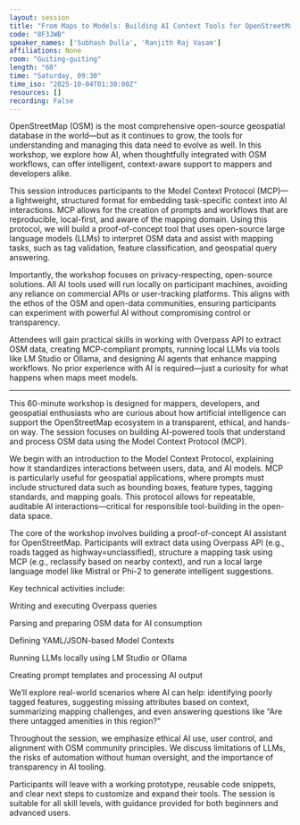 ```yaml
---
layout: session
title: "From Maps to Models: Building AI Context Tools for OpenStreetMap"
code: "8F3JWB"
speaker_names: ['Subhash Dulla', 'Ranjith Raj Vasam']
affiliations: None
room: "Guiting-guiting"
length: "60"
time: "Saturday, 09:30"
time_iso: "2025-10-04T01:30:00Z"
resources: []
recording: False
---
```


OpenStreetMap (OSM) is the most comprehensive open-source geospatial database in the world—but as it continues to grow, the tools for understanding and managing this data need to evolve as well. In this workshop, we explore how AI, when thoughtfully integrated with OSM workflows, can offer intelligent, context-aware support to mappers and developers alike.

This session introduces participants to the Model Context Protocol (MCP)—a lightweight, structured format for embedding task-specific context into AI interactions. MCP allows for the creation of prompts and workflows that are reproducible, local-first, and aware of the mapping domain. Using this protocol, we will build a proof-of-concept tool that uses open-source large language models (LLMs) to interpret OSM data and assist with mapping tasks, such as tag validation, feature classification, and geospatial query answering.

Importantly, the workshop focuses on privacy-respecting, open-source solutions. All AI tools used will run locally on participant machines, avoiding any reliance on commercial APIs or user-tracking platforms. This aligns with the ethos of the OSM and open-data communities, ensuring participants can experiment with powerful AI without compromising control or transparency.

Attendees will gain practical skills in working with Overpass API to extract OSM data, creating MCP-compliant prompts, running local LLMs via tools like LM Studio or Ollama, and designing AI agents that enhance mapping workflows. No prior experience with AI is required—just a curiosity for what happens when maps meet models.

<hr>

This 60-minute workshop is designed for mappers, developers, and geospatial enthusiasts who are curious about how artificial intelligence can support the OpenStreetMap ecosystem in a transparent, ethical, and hands-on way. The session focuses on building AI-powered tools that understand and process OSM data using the Model Context Protocol (MCP).

We begin with an introduction to the Model Context Protocol, explaining how it standardizes interactions between users, data, and AI models. MCP is particularly useful for geospatial applications, where prompts must include structured data such as bounding boxes, feature types, tagging standards, and mapping goals. This protocol allows for repeatable, auditable AI interactions—critical for responsible tool-building in the open-data space.

The core of the workshop involves building a proof-of-concept AI assistant for OpenStreetMap. Participants will extract data using Overpass API (e.g., roads tagged as highway=unclassified), structure a mapping task using MCP (e.g., reclassify based on nearby context), and run a local large language model like Mistral or Phi-2 to generate intelligent suggestions.

Key technical activities include:

Writing and executing Overpass queries

Parsing and preparing OSM data for AI consumption

Defining YAML/JSON-based Model Contexts

Running LLMs locally using LM Studio or Ollama

Creating prompt templates and processing AI output

We’ll explore real-world scenarios where AI can help: identifying poorly tagged features, suggesting missing attributes based on context, summarizing mapping challenges, and even answering questions like “Are there untagged amenities in this region?”

Throughout the session, we emphasize ethical AI use, user control, and alignment with OSM community principles. We discuss limitations of LLMs, the risks of automation without human oversight, and the importance of transparency in AI tooling.

Participants will leave with a working prototype, reusable code snippets, and clear next steps to customize and expand their tools. The session is suitable for all skill levels, with guidance provided for both beginners and advanced users.

